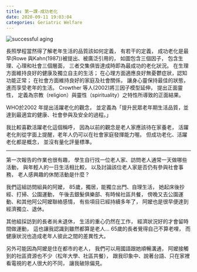 ```yaml
---
title: 第一課-成功老化
date: 2020-09-11 19:03:04
categories: Geriatric Welfare
---
```

![successful aging](g.jpg "factors of successful aging")
<!-- more -->

長照學程當然得了解老年生活的品質該如何定義，
有若干的定義，
成功老化是最早(Rowe 與Kahn(1987))被提出、被廣泛引用的，
如圖包含三個因子，
包含生理、心理和社會三個層面，
三者交集俱皆達成時即為最成功的老化狀況。
在生理方面維持良好的健康及獨立自主的生活；
在心理方面適應良好無憂鬱症狀，認知功能正常；
在社會方面維持良好的家庭及社會關係，
讓身心靈保持最佳的狀態，
進而享受老年的生活。
Crowther 等人(2002)將三因子模型延伸，
提出正面靈性，
定義為宗教（religion）與靈性（spirituality）之特性所導致的正面結果。

WHO於2002 年提出活躍老化的觀念，
並定義為「提升民眾老年期生活品質，並達到最適宜的健康、社會參與及安全的過程。」

我比較喜歡活躍老化這個稱呼，
因為以前的觀念是老人家應該待在家養老，
活躍老化則從字面上提醒，老年人仍可以在社會家庭發揮能力喔。
但成功老化、活躍老化都是概念，
並沒有量化評量標準。

* * *

第一次報告的作業也很有趣，
學生自行找一位老人家、訪問老人通常一天做哪些活動，
與年輕人的一日生活相比較，
以及討論該位老人家是否仍有參與社會事務，
老人感興趣的休閒活動是什麼？

我們這組訪問組員的阿嬤，
85歲，獨居，能獨立出門、自理生活，
她起床後抄經、打掃、公園運動，
午後去銀髮俱樂部、有時候社區共餐，
傍晚又去公園運動、和其他阿公阿嬤聯絡感情，
有些項目已經持續多年了，
阿嬤也是很早便達到經濟獨立、退休。

其他組採訪到的長者尚未退休，
生活的重心仍然在工作，
經濟狀況好的才會留時間做運動，
這也讓我認識到雖然都算是老人...
65歲的長者覺得自己不算老哩，
而健康狀況也造成老年人彼此之間的差異性大。

另外可能因為阿嬤是住在都市的老人，
我們可以用國語跟她順暢溝通，
阿嬤接觸到的社區資源也不少（松年大學、社區共餐），
跟我印象中、說著台語、只在家裡看電視的老人很大的不同，
讓我破除偏見。
